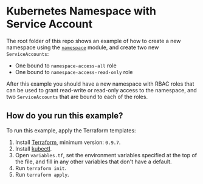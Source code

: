 # Kubernetes Namespace with Service Account

The root folder of this repo shows an example of how to create a new namespace using the
[`namespace`](/modules/namespace) module, and create two new `ServiceAccounts`:

- One bound to `namespace-access-all` role
- One bound to `namespace-access-read-only` role

After this example you should have a new namespace with RBAC roles that can be used to grant read-write or read-only
access to the namespace, and two `ServiceAccounts` that are bound to each of the roles.

<!-- Maintainer's note: This example is primarily used for unit testing the underlying module -->

## How do you run this example?

To run this example, apply the Terraform templates:

1. Install [Terraform](https://www.terraform.io/), minimum version: `0.9.7`.
1. Install [kubectl](https://kubernetes.io/docs/tasks/tools/install-kubectl/).
1. Open `variables.tf`, set the environment variables specified at the top of the file, and fill in any other variables
   that don't have a default.
1. Run `terraform init`.
1. Run `terraform apply`.

